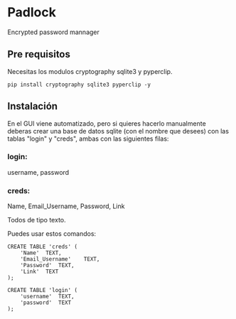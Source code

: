 # Padlock

Encrypted password mannager

## Pre requisitos

Necesitas los modulos cryptography sqlite3 y pyperclip.

```
pip install cryptography sqlite3 pyperclip -y
```

## Instalación

En el GUI viene automatizado, pero si quieres hacerlo manualmente deberas crear una base de datos sqlite (con el nombre que desees)
con las tablas "login" y "creds", ambas con las siguientes filas:


### login:
username, password

### creds:
Name, Email_Username, Password, Link

Todos de tipo texto.

Puedes usar estos comandos:

```
CREATE TABLE 'creds' (
    'Name'  TEXT,
    'Email_Username'    TEXT,
    'Password'  TEXT,
    'Link'  TEXT
);
```

```
CREATE TABLE 'login' (
    'username'  TEXT,
    'password'  TEXT
);
```

